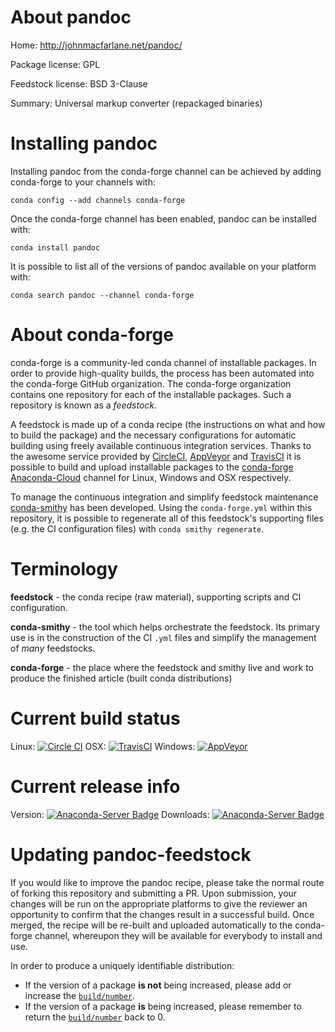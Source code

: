 About pandoc
============

Home: http://johnmacfarlane.net/pandoc/

Package license: GPL

Feedstock license: BSD 3-Clause

Summary: Universal markup converter (repackaged binaries)



Installing pandoc
=================

Installing pandoc from the conda-forge channel can be achieved by adding conda-forge to your channels with:

```
conda config --add channels conda-forge
```

Once the conda-forge channel has been enabled, pandoc can be installed with:

```
conda install pandoc
```

It is possible to list all of the versions of pandoc available on your platform with:

```
conda search pandoc --channel conda-forge
```


About conda-forge
=================

conda-forge is a community-led conda channel of installable packages.
In order to provide high-quality builds, the process has been automated into the
conda-forge GitHub organization. The conda-forge organization contains one repository 
for each of the installable packages. Such a repository is known as a *feedstock*.

A feedstock is made up of a conda recipe (the instructions on what and how to build
the package) and the necessary configurations for automatic building using freely
available continuous integration services. Thanks to the awesome service provided by
[CircleCI](https://circleci.com/), [AppVeyor](http://www.appveyor.com/)
and [TravisCI](https://travis-ci.org/) it is possible to build and upload installable
packages to the [conda-forge](https://anaconda.org/conda-forge)
[Anaconda-Cloud](http://docs.anaconda.org/) channel for Linux, Windows and OSX respectively.

To manage the continuous integration and simplify feedstock maintenance
[conda-smithy](http://github.com/conda-forge/conda-smithy) has been developed.
Using the ``conda-forge.yml`` within this repository, it is possible to regenerate all of
this feedstock's supporting files (e.g. the CI configuration files) with ``conda smithy regenerate``.


Terminology
===========

**feedstock** - the conda recipe (raw material), supporting scripts and CI configuration.

**conda-smithy** - the tool which helps orchestrate the feedstock.
                   Its primary use is in the construction of the CI ``.yml`` files
                   and simplify the management of *many* feedstocks.

**conda-forge** - the place where the feedstock and smithy live and work to
                  produce the finished article (built conda distributions)

Current build status
====================
Linux: [![Circle CI](https://circleci.com/gh/conda-forge/pandoc-feedstock.svg?style=svg)](https://circleci.com/gh/conda-forge/pandoc-feedstock)
OSX: [![TravisCI](https://travis-ci.org/conda-forge/pandoc-feedstock.svg?branch=master)](https://travis-ci.org/conda-forge/pandoc-feedstock) 
Windows: [![AppVeyor](https://ci.appveyor.com/api/projects/status/github/conda-forge/pandoc-feedstock?svg=True)](https://ci.appveyor.com/project/conda-forge/pandoc-feedstock/branch/master)

Current release info
====================
Version: [![Anaconda-Server Badge](https://anaconda.org/conda-forge/pandoc/badges/version.svg)](https://anaconda.org/conda-forge/pandoc)
Downloads: [![Anaconda-Server Badge](https://anaconda.org/conda-forge/pandoc/badges/downloads.svg)](https://anaconda.org/conda-forge/pandoc)


Updating pandoc-feedstock
=========================

If you would like to improve the pandoc recipe, please take the normal
route of forking this repository and submitting a PR. Upon submission, your changes will
be run on the appropriate platforms to give the reviewer an opportunity to confirm that the
changes result in a successful build. Once merged, the recipe will be re-built and uploaded
automatically to the conda-forge channel, whereupon they will be available for everybody to
install and use.

In order to produce a uniquely identifiable distribution:
 * If the version of a package **is not** being increased, please add or increase
   the [``build/number``](http://conda.pydata.org/docs/building/meta-yaml.html#build-number-and-string). 
 * If the version of a package **is** being increased, please remember to return
   the [``build/number``](http://conda.pydata.org/docs/building/meta-yaml.html#build-number-and-string)
   back to 0.

